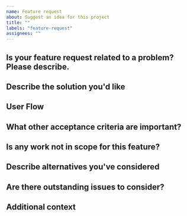 ```yaml
---
name: Feature request
about: Suggest an idea for this project
title: ""
labels: "feature-request"
assignees: ""
---
```


## Is your feature request related to a problem? Please describe.
<!-- A clear and concise description of what the problem is. Ex. I'm always frustrated when [...] -->

## Describe the solution you'd like
<!-- A clear and concise description of what you want to happen. -->

## User Flow
<!--
  A list of steps involved in using this feature, with screenshots and a link to an interactive Figma mockup if there is a visible interface.

  Be sure to include:

    1) How does this flow start?
    2) Steps in the "happy path"
    3) How does this flow end?
    4) How are errors handled?

  The objective is to make sure we've considered all aspects of this feature, and it's affect on the
  application.

  If no UX is involved then just recording the steps in this feature is sufficient.
-->

## What other acceptance criteria are important?
<!-- Are there other important criteria that determine the success of this feature? -->

## Is any work not in scope for this feature?
<!-- Sometimes things aren't included in the work, or should be done later. -->

## Describe alternatives you've considered
<!-- A clear and concise description of any alternative solutions or features you've considered. -->

## Are there outstanding issues to consider?
<!-- You don't need to solve everything. Anything we're figuring out? -->
<!--
* [ ] How do we handle XYZ?
* [X] ~How do we handle ABC?~ **We do 123**
-->

## Additional context
<!-- Add any other context or screenshots about the feature request here. -->
